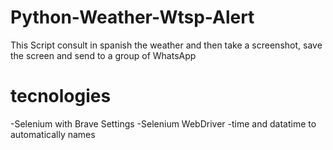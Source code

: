 # Python-Weather-Wtsp-Alert

This Script consult in spanish the weather
and then take a screenshot, save the screen and
send to a group of WhatsApp

# tecnologies
-Selenium with Brave Settings
-Selenium WebDriver
-time and datatime to automatically names

